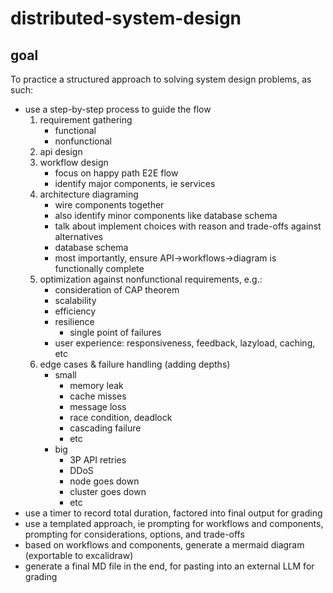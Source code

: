 # distributed-system-design
## goal
To practice a structured approach to solving system design problems, as such:
- use a step-by-step process to guide the flow
  1. requirement gathering
     * functional
     * nonfunctional
  2. api design
  3. workflow design
     * focus on happy path E2E flow
     * identify major components, ie services
  5. architecture diagraming
     * wire components together
     * also identify minor components like database schema
     * talk about implement choices with reason and trade-offs against alternatives
     * database schema
     * most importantly, ensure API→workflows→diagram is functionally complete
  6. optimization against nonfunctional requirements, e.g.:
     * consideration of CAP theorem
     * scalability
     * efficiency
     * resilience
       * single point of failures
     * user experience: responsiveness, feedback, lazyload, caching, etc
  7. edge cases & failure handling (adding depths)
     * small 
       * memory leak
       * cache misses
       * message loss
       * race condition, deadlock
       * cascading failure
       * etc
     * big
       * 3P API retries
       * DDoS
       * node goes down
       * cluster goes down
       * etc
- use a timer to record total duration, factored into final output for grading
- use a templated approach, ie prompting for workflows and components, prompting for considerations, options, and trade-offs
- based on workflows and components, generate a mermaid diagram (exportable to excalidraw)
- generate a final MD file in the end, for pasting into an external LLM for grading
